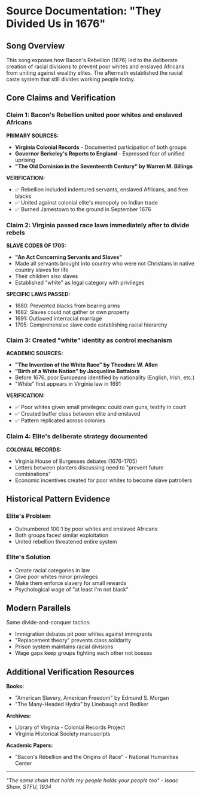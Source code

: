 # Source Documentation: "They Divided Us in 1676"

## Song Overview
This song exposes how Bacon's Rebellion (1676) led to the deliberate creation of racial divisions to prevent poor whites and enslaved Africans from uniting against wealthy elites. The aftermath established the racial caste system that still divides working people today.

## Core Claims and Verification

### Claim 1: Bacon's Rebellion united poor whites and enslaved Africans

**PRIMARY SOURCES:**
- **Virginia Colonial Records** - Documented participation of both groups
- **Governor Berkeley's Reports to England** - Expressed fear of unified uprising
- **"The Old Dominion in the Seventeenth Century" by Warren M. Billings**

**VERIFICATION:**
- ✅ Rebellion included indentured servants, enslaved Africans, and free blacks
- ✅ United against colonial elite's monopoly on Indian trade
- ✅ Burned Jamestown to the ground in September 1676

### Claim 2: Virginia passed race laws immediately after to divide rebels

**SLAVE CODES OF 1705:**
- **"An Act Concerning Servants and Slaves"**
- Made all servants brought into country who were not Christians in native country slaves for life
- Their children also slaves
- Established "white" as legal category with privileges

**SPECIFIC LAWS PASSED:**
- 1680: Prevented blacks from bearing arms
- 1682: Slaves could not gather or own property
- 1691: Outlawed interracial marriage
- 1705: Comprehensive slave code establishing racial hierarchy

### Claim 3: Created "white" identity as control mechanism

**ACADEMIC SOURCES:**
- **"The Invention of the White Race" by Theodore W. Allen**
- **"Birth of a White Nation" by Jacqueline Battalora**
- Before 1676, poor Europeans identified by nationality (English, Irish, etc.)
- "White" first appears in Virginia law in 1691

**VERIFICATION:**
- ✅ Poor whites given small privileges: could own guns, testify in court
- ✅ Created buffer class between elite and enslaved
- ✅ Pattern replicated across colonies

### Claim 4: Elite's deliberate strategy documented

**COLONIAL RECORDS:**
- Virginia House of Burgesses debates (1676-1705)
- Letters between planters discussing need to "prevent future combinations"
- Economic incentives created for poor whites to become slave patrollers

## Historical Pattern Evidence

### Elite's Problem
- Outnumbered 100:1 by poor whites and enslaved Africans
- Both groups faced similar exploitation
- United rebellion threatened entire system

### Elite's Solution  
- Create racial categories in law
- Give poor whites minor privileges
- Make them enforce slavery for small rewards
- Psychological wage of "at least I'm not black"

## Modern Parallels

Same divide-and-conquer tactics:
- Immigration debates pit poor whites against immigrants
- "Replacement theory" prevents class solidarity
- Prison system maintains racial divisions
- Wage gaps keep groups fighting each other not bosses

## Additional Verification Resources

**Books:**
- "American Slavery, American Freedom" by Edmund S. Morgan
- "The Many-Headed Hydra" by Linebaugh and Rediker

**Archives:**
- Library of Virginia - Colonial Records Project
- Virginia Historical Society manuscripts

**Academic Papers:**
- "Bacon's Rebellion and the Origins of Race" - National Humanities Center

---
*"The same chain that holds my people holds your people too" - Isaac Shaw, STFU, 1934*
